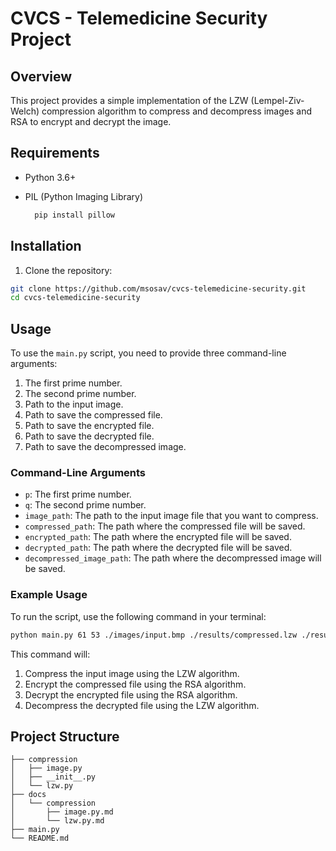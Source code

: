 # CVCS - Telemedicine Security Project

## Overview

This project provides a simple implementation of the LZW (Lempel-Ziv-Welch) compression algorithm to compress and decompress images and RSA to encrypt and decrypt the image.

## Requirements

- Python 3.6+
- PIL (Python Imaging Library)

  ```bash
    pip install pillow
  ```

## Installation

1. Clone the repository:

```bash
git clone https://github.com/msosav/cvcs-telemedicine-security.git
cd cvcs-telemedicine-security
```

## Usage

To use the `main.py` script, you need to provide three command-line arguments:

1. The first prime number.
2. The second prime number.
3. Path to the input image.
4. Path to save the compressed file.
5. Path to save the encrypted file.
6. Path to save the decrypted file.
7. Path to save the decompressed image.

### Command-Line Arguments

- `p`: The first prime number.
- `q`: The second prime number.
- `image_path`: The path to the input image file that you want to compress.
- `compressed_path`: The path where the compressed file will be saved.
- `encrypted_path`: The path where the encrypted file will be saved.
- `decrypted_path`: The path where the decrypted file will be saved.
- `decompressed_image_path`: The path where the decompressed image will be saved.

### Example Usage

To run the script, use the following command in your terminal:

```bash
python main.py 61 53 ./images/input.bmp ./results/compressed.lzw ./results/encrypted.rsa ./results/decrypted.lzw ./results/decompressed.bmp
```

This command will:

1. Compress the input image using the LZW algorithm.
2. Encrypt the compressed file using the RSA algorithm.
3. Decrypt the encrypted file using the RSA algorithm.
4. Decompress the decrypted file using the LZW algorithm.

## Project Structure

```plaintext
├── compression
│   ├── image.py
│   ├── __init__.py
│   └── lzw.py
├── docs
│   └── compression
│       ├── image.py.md
│       └── lzw.py.md
├── main.py
└── README.md
```
